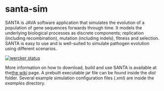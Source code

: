 # santa-sim

SANTA is JAVA software application that simulates the evolution of a population of gene sequences
forwards through time. It models the underlying biological processes
as discrete components; replication (including recombination),
mutation (including indels), fitness and selection. SANTA is easy to use and is well-suited to simulate pathogen evolution using different  scenarios. 

[![wercker status](https://app.wercker.com/status/0fa06c11d47c043962dfb79cbe7a9c45/s/ "wercker status")](https://app.wercker.com/project/byKey/0fa06c11d47c043962dfb79cbe7a9c45)

More information on how to download, build and use SANTA is available at the[the wiki](https://github.com/santa-dev/santa-sim/wiki) page. A prebuilt executable jar file can be found inside the _dist_ folder. Several example simulation configuration files (.xml) are inside the _examples_ directory. 


